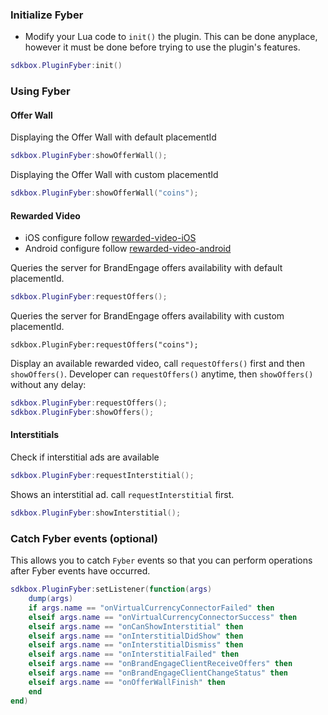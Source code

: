 ### Initialize Fyber
* Modify your Lua code to `init()` the plugin. This can be done anyplace, however it must be done before trying to use the plugin's features.
```lua
sdkbox.PluginFyber:init()
```

### Using Fyber
#### Offer Wall
Displaying the Offer Wall with default placementId
```lua
sdkbox.PluginFyber:showOfferWall();
```

Displaying the Offer Wall with custom placementId
```lua
sdkbox.PluginFyber:showOfferWall("coins");
```

#### Rewarded Video
- iOS configure follow [rewarded-video-iOS](http://developer.fyber.com/content/ios/rewarded-video/introduction/existing-integration/)
- Android configure follow [rewarded-video-android](http://developer.fyber.com/content/android/rewarded-video/)

Queries the server for BrandEngage offers availability with default placementId.
```lua
sdkbox.PluginFyber:requestOffers();
```

Queries the server for BrandEngage offers availability with custom placementId.
```
sdkbox.PluginFyber:requestOffers("coins");
```

Display an available rewarded video, call `requestOffers()` first and then `showOffers()`. Developer can `requestOffers()` anytime, then `showOffers()` without any delay:
```lua
sdkbox.PluginFyber:requestOffers();
sdkbox.PluginFyber:showOffers();
```

#### Interstitials
Check if interstitial ads are available
```lua
sdkbox.PluginFyber:requestInterstitial();
```

Shows an interstitial ad. call `requestInterstitial` first.
```lua
sdkbox.PluginFyber:showInterstitial();
```

### Catch Fyber events (optional)
This allows you to catch `Fyber` events so that you can perform operations after Fyber events have occurred.

```lua
sdkbox.PluginFyber:setListener(function(args)
	dump(args)
    if args.name == "onVirtualCurrencyConnectorFailed" then
    elseif args.name == "onVirtualCurrencyConnectorSuccess" then
    elseif args.name == "onCanShowInterstitial" then
    elseif args.name == "onInterstitialDidShow" then
    elseif args.name == "onInterstitialDismiss" then
    elseif args.name == "onInterstitialFailed" then
    elseif args.name == "onBrandEngageClientReceiveOffers" then
    elseif args.name == "onBrandEngageClientChangeStatus" then
    elseif args.name == "onOfferWallFinish" then
    end
end)
```

